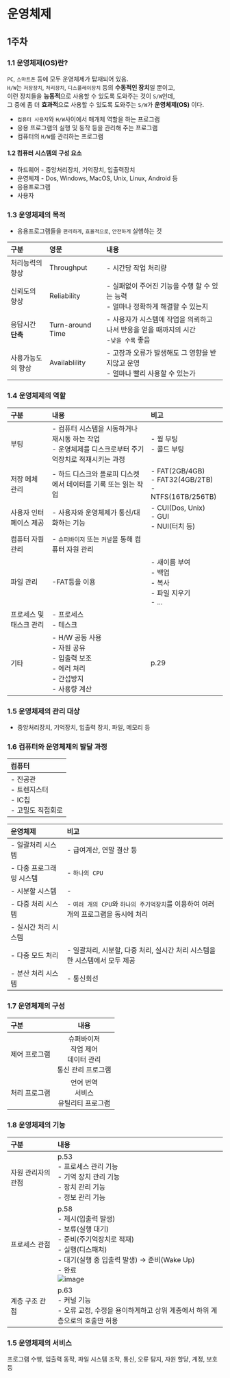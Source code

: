 # 운영체제
## 1주차 
### 1.1 운영체제(OS)란?
`PC`, `스마트폰` 등에 모두 운영체제가 탑재되어 있음.   
`H/W`는 `저장장치`, `처리장치`, `디스플레이장치` 등의 **수동적인 장치**일 뿐이고,   
이런 장치들을 **능동적**으로 사용할 수 있도록 도와주는 것이 `S/W`인데,   
그 중에 좀 더 **효과적**으로 사용할 수 있도록 도와주는 `S/W`가 **운영체제(OS)** 이다.   
- `컴퓨터 사용자`와 `H/W`사이에서 매개체 역할을 하는 프로그램
- 응용 프로그램의 실행 및 동작 등을 관리해 주는 프로그램
- 컴퓨터의 `H/W`를 관리하는 프로그램

#### 1.2 컴퓨터 시스템의 구성 요소
- 하드웨어 - 중앙처리장치, 기억장치, 입출력장치
- 운영체제 - Dos, Windows, MacOS, Unix, Linux, Android 등
- 응용프로그램
- 사용자

### 1.3 운영체제의 목적
- 응용프로그램들을 `편리하게`, `효율적으로`, `안전하게` 실행하는 것
  
|구분|영문|내용|
|:--|:--|:--|
|처리능력의 향상|Throughput|- 시간당 작업 처리량|
|신뢰도의 향상|Reliability|- 실패없이 주어진 기능을 수행 할 수 있는 능력<br/>- 얼마나 정확하게 해결할 수 있는지|
|응답시간 **단축**|Turn-around Time|- 사용자가 시스템에 작업을 의뢰하고 나서 반응을 얻을 때까지의 시간<br/>-`낮을 수록` 좋음|
|사용가능도의 향상|Availablility|- 고장과 오류가 발생해도 그 영향을 받지않고 운영<br/>- 얼마나 빨리 사용할 수 있는가|

### 1.4 운영체제의 역할
|구분|내용|비고|
|:--|:--|:--|
|부팅|- 컴퓨터 시스템을 시동하거나 재시동 하는 작업<br/>- 운영체제를 디스크로부터 주기억장치로 적재시키는 과정|- 웜 부팅<br/>- 콜드 부팅|
|저장 메체 관리|- 하드 디스크와 플로피 디스켓에서 데이터를 기록 또는 읽는 작업|- FAT(2GB/4GB)<br/>- FAT32(4GB/2TB)<br/>- NTFS(16TB/256TB)|
|사용자 인터페이스 제공|- 사용자와 운영체제가 통신/대화하는 기능|- CUI(Dos, Unix)<BR/>- GUI<BR/>- NUI(터치 등)|
|컴퓨터 자원 관리|- `슈퍼바이저` 또는 `커널`을 통해 컴퓨터 자원 관리||
|파일 관리|-FAT등을 이용|- 새이름 부여<BR/>- 백업<BR/>- 복사<BR/>- 파일 지우기<BR/>- ...|
|프로세스 및 태스크 관리|- 프로세스<BR/>- 테스크||
|기타|- H/W 공동 사용<BR/>- 자원 공유<BR/>- 입출력 보조<BR/>- 에러 처리<BR/>- 간섭방지<BR/>- 사용량 계산|p.29|

### 1.5 운영체제의 관리 대상
- 중앙처리장치, 기억장치, 입출력 장치, 파일, 메모리 등

### 1.6 컴퓨터와 운영체제의 발달 과정
|컴퓨터|
|:--|
|- 진공관<BR/>- 트렌지스터<BR/>- IC칩<BR/>- 고밀도 직접회로|

|운영체제|비고|
|:--|:--|
|- 일괄처리 시스템|- 급여계산, 연말 결산 등|
|- 다중 프로그래밍 시스템|- `하나의 CPU`|
|- 시분할 시스템|- |
|- 다중 처리 시스템|- `여러 개의 CPU`와 `하나의 주기억장치`를 이용하여 여러 개의 프로그램을 동시에 처리|
|- 실시간 처리 시스템||
|- 다중 모드 처리|- 일괄처리, 시분할, 다중 처리, 실시간 처리 시스템을 한 시스템에서 모두 제공|
|- 분산 처리 시스템|- 통신회선|

### 1.7 운영체제의 구성
|구분|내용|
|:--|:--:|
|제어 프로그램|슈퍼바이저<BR/>작업 제어<BR/>데이터 관리<BR/>통신 관리 프로그램|
|처리 프로그램|언어 번역<BR/>서비스<BR/>유틸리티 프로그램|

### 1.8 운영체제의 기능
|구분|내용|
|:--|:--|
|자원 관리자의 관점|p.53<BR/>- 프로세스 관리 기능<BR/>- 기억 장치 관리 기능<BR/>- 장치 관리 기능<BR/>- 정보 관리 기능|
|프로세스 관점|p.58<BR/>- 제시(입출력 발생)<BR/>- 보류(실행 대기)<BR/>- 준비(주기억장치로 적재)<BR/>- 실행(디스패쳐)<BR/>- 대기(실행 중 입출력 발생) → 준비(Wake Up)<BR/>- 완료<br/>![image](https://github.com/user-attachments/assets/43fe7c06-2c11-48e9-856e-3a9c4bc4a342)|
|계층 구조 관점|p.63<br/>- 커널 기능<br/>- 오류 교정, 수정을 용이하게하고 상위 계층에서 하위 계층으로의 호출만 허용|

### 1.5 운영체제의 서비스
프로그램 수행, 입출력 동작, 파일 시스템 조작, 통신, 오류 탐지, 자원 할당, 계정, 보호 등
